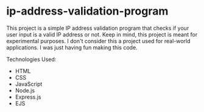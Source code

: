 # ip-address-validation-program
This project is a simple IP address validation program that checks if your user input is a valid IP address or not. Keep in mind, this project is meant for experimental purposes. I don't consider this a project used for real-world applications. I was just having fun making this code.

Technologies Used:
- HTML
- CSS
- JavaScript
- Node.js
- Express.js
- EJS
